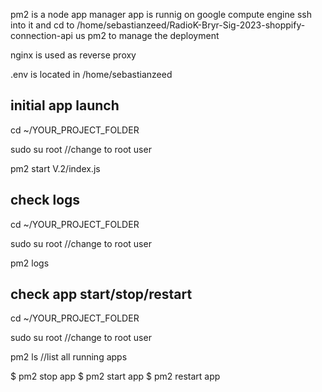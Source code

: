 pm2 is a node app manager
app is runnig on google compute engine
ssh into it and cd to /home/sebastianzeed/RadioK-Bryr-Sig-2023-shoppify-connection-api
us pm2 to manage the deployment

nginx is used as reverse proxy

.env is located in /home/sebastianzeed

## initial app launch
cd ~/YOUR_PROJECT_FOLDER

sudo su root //change to root user

pm2 start V.2/index.js

## check logs
cd ~/YOUR_PROJECT_FOLDER

sudo su root //change to root user

pm2 logs

## check app start/stop/restart
cd ~/YOUR_PROJECT_FOLDER

sudo su root //change to root user

pm2 ls //list all running apps

  $ pm2 stop app
  $ pm2 start app
  $ pm2 restart app
